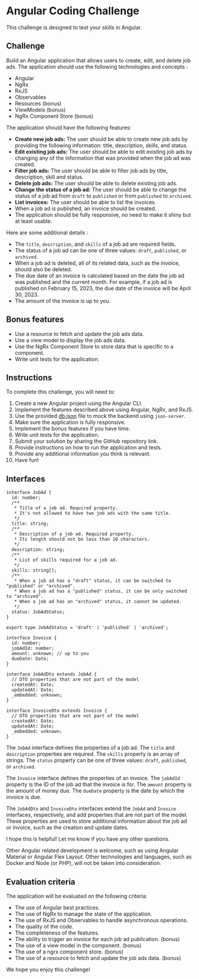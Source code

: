 # Angular Coding Challenge

This challenge is designed to test your skills in Angular.

## Challenge

Build an Angular application that allows users to create, edit, and delete job ads. 
The application should use the following technologies and concepts :

- Angular
- NgRx
- RxJS
- Observables
- Resources (bonus)
- ViewModels (bonus)
- NgRx Component Store (bonus)

The application should have the following features:

- **Create new job ads:** The user should be able to create new job ads by providing the following information: title, description, skills, and status.
- **Edit existing job ads:** The user should be able to edit existing job ads by changing any of the information that was provided when the job ad was created.
- **Filter job ads:** The user should be able to filter job ads by title, description, skill and status.
- **Delete job ads:** The user should be able to delete existing job ads.
- **Change the status of a job ad:** The user should be able to change the status of a job ad from `draft` to `published` or from `published` to `archived`.
- **List invoices:** The user should be able to list the invoices.
- When a job ad is published, an invoice should be created.
- The application should be fully responsive, no need to make it shiny but at least usable.

Here are some additional details :

- The `title`, `description`, and `skills` of a job ad are required fields.
- The status of a job ad can be one of three values: `draft`, `published`, or `archived`.
- When a job ad is deleted, all of its related data, such as the invoice, should also be deleted.
- The due date of an invoice is calculated based on the date the job ad was published and the current month. For example, if a job ad is published on February 15, 2023, the due date of the invoice will be April 30, 2023.
- The amount of the invoice is up to you.

## Bonus features

- Use a resource to fetch and update the job ads data.
- Use a view model to display the job ads data.
- Use the NgRx Component Store to store data that is specific to a component.
- Write unit tests for the application.

## Instructions

To complete this challenge, you will need to:

1. Create a new Angular project using the Angular CLI.
2. Implement the features described above using Angular, NgRx, and RxJS.
3. Use the provided [db.json](https://raw.githubusercontent.com/jobcloud/b2b-frontend-code-assessment/e3/db.json) file to mock the backend using `json-server`.
4. Make sure the application is fully responsive.
5. Implement the bonus features if you have time.
6. Write unit tests for the application.
7. Submit your solution by sharing the GitHub repository link.
8. Provide instructions on how to run the application and tests.
9. Provide any additional information you think is relevant.
10. Have fun!

## Interfaces

```
interface JobAd {
  id: number;
  /**
   * Title of a job ad. Required property.
   * It's not allowed to have two job ads with the same title.
   */
  title: string;
  /**
   * Description of a job ad. Required property.
   * Its length should not be less than 10 characters.
   */
  description: string;
  /**
   * List of skills required for a job ad.
   */
  skills: string[];
  /**
   * When a job ad has a "draft" status, it can be switched to "published" or "archived".
   * When a job ad has a "published" status, it can be only switched to "archived".
   * When a job ad has an "archived" status, it cannot be updated.
   */
  status: JobAdStatus;
}

export type JobAdStatus = 'draft' | 'published' | 'archived';

interface Invoice {
  id: number;
  jobAdId: number;
  amount: unknown; // up to you
  dueDate: Date;
}

interface JobAdDto extends JobAd {
  // DTO properties that are not part of the model
  createdAt: Date;
  updatedAt: Date;
  _embedded: unknown;
}

interface InvoiceDto extends Invoice {
  // DTO properties that are not part of the model
  createdAt: Date;
  updatedAt: Date;
  _embedded: unknown;
}

```

The `JobAd` interface defines the properties of a job ad. The `title` and `description` properties are required. The `skills` property is an array of strings. The `status` property can be one of three values: `draft`, `published`, or `archived`.

The `Invoice` interface defines the properties of an invoice. The `jobAdId` property is the ID of the job ad that the invoice is for. The `amount` property is the amount of money due. The `dueDate` property is the date by which the invoice is due.

The `JobAdDto` and `InvoiceDto` interfaces extend the `JobAd` and `Invoice` interfaces, respectively, and add properties that are not part of the model. These properties are used to store additional information about the job ad or invoice, such as the creation and update dates.

I hope this is helpful! Let me know if you have any other questions.

Other Angular related development is welcome, such as using Angular Material or Angular Flex Layout.
Other technologies and languages, such as Docker and Node (or PHP), will not be taken into consideration.

## Evaluation criteria

The application will be evaluated on the following criteria:

- The use of Angular best practices.
- The use of NgRx to manage the state of the application.
- The use of RxJS and Observables to handle asynchronous operations.
- The quality of the code.
- The completeness of the features.
- The ability to trigger an invoice for each job ad publication. (bonus)
- The use of a view model in the component. (bonus)
- The use of a ngrx component store. (bonus)
- The use of a resource to fetch and update the job ads data. (bonus)

We hope you enjoy this challenge!
